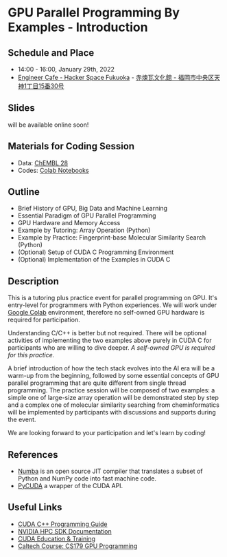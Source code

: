 # GPU Parallel Programming By Examples - Introduction

## Schedule and Place
- 14:00 - 16:00, January 29th, 2022
- [Engineer Cafe - Hacker Space Fukuoka](https://engineercafe.jp/ja/) - [赤煉瓦文化館 - 福岡市中央区天神1丁目15番30号](https://goo.gl/maps/5qXgfFTVxNQgUw5y6)

## Slides
will be available online soon!

## Materials for Coding Session
- Data: [ChEMBL 28](https://drive.google.com/drive/folders/11fhFlzunFonT5Sq3oLFf1L3n2hCIRhA1?usp=sharing)
- Codes: [Colab Notebooks](https://drive.google.com/drive/folders/16rSgHNhGZJ1QpO2dffnBqikMtvq3w1gS?usp=sharing)

## Outline
- Brief History of GPU, Big Data and Machine Learning
- Essential Paradigm of GPU Parallel Programming
- GPU Hardware and Memory Access
- Example by Tutoring: Array Operation (Python)
- Example by Practice: Fingerprint-base Molecular Similarity Search (Python)
- (Optional) Setup of CUDA C Programming Environment
- (Optional) Implementation of the Examples in CUDA C

## Description
This is a tutoring plus practice event for parallel programming on GPU. It's entry-level for programmers with Python experiences. We will work under [Google Colab](https://colab.research.google.com/?utm_source=scs-index) environment, therefore no self-owned GPU hardware is required for participation.

Understanding C/C++ is better but not required. There will be optional activities of implementing the two examples above purely in CUDA C for participants who are willing to dive deeper. _A self-owned GPU is required for this practice._ 

A brief introduction of how the tech stack evolves into the AI era will be a warm-up from the beginning, followed by some essential concepts of GPU parallel programming that are quite different from single thread programming. The practice session will be composed of two examples: a simple one of large-size array operation will be demonstrated step by step and a complex one of molecular similarity searching from cheminformatics will be implemented by participants with discussions and supports during the event.

We are looking forward to your participation and let's learn by coding!


## References
- [Numba](https://numba.pydata.org/) is an open source JIT compiler that translates a subset of Python and NumPy code into fast machine code.
- [PyCUDA](https://documen.tician.de/pycuda/) a wrapper of the CUDA API.

## Useful Links
- [CUDA C++ Programming Guide](https://docs.nvidia.com/cuda/cuda-c-programming-guide/index.html#abstract)
- [NVIDIA HPC SDK Documentation](https://docs.nvidia.com/hpc-sdk/index.html)
- [CUDA Education & Training](https://developer.nvidia.com/cuda-education-training)
- [Caltech Course: CS179 GPU Programming](http://courses.cms.caltech.edu/cs179/)

